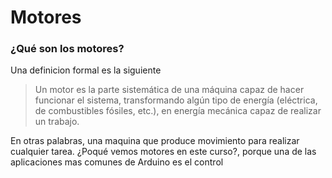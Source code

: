 # **Motores**
### ¿Qué son los motores?
Una definicion formal es la siguiente
> Un motor es la parte sistemática de una máquina capaz de hacer funcionar el sistema, transformando algún tipo de energía 
(eléctrica, de combustibles fósiles, etc.), en energía mecánica capaz de realizar un trabajo. 

En otras palabras, una maquina que produce movimiento para realizar cualquier tarea.
¿Poqué vemos motores en este curso?, porque una de las aplicaciones mas comunes de Arduino es el control
